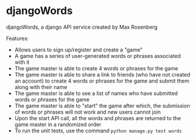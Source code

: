 # djangoWords

djangoWords, a django API service created by Max Rosenberg

Features:

- Allows users to sign up/register and create a "game"
- A game has a series of user-generated words or phrases associated with it
- The game master is able to create 4 words or phrases for the game
- The game master is able to share a link to friends (who have not created an account) to create 4 words or phrases for the game and submit them along with their name
- The game master is able to see a list of names who have submitted words or phrases for the game
- The game master is able to "start" the game after which, the submission of words or phrases will not work and new users cannot join
- Upon the start API call, all the words and phrases are returned to the game master in a randomized order
- To run the unit tests, use the command `python manage.py test words`
